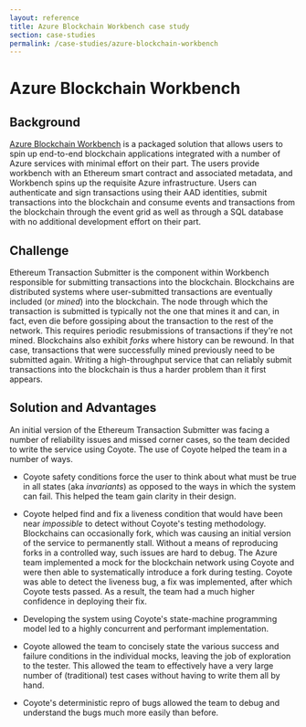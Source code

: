 ```yaml
---
layout: reference
title: Azure Blockchain Workbench case study
section: case-studies
permalink: /case-studies/azure-blockchain-workbench
---
```


# Azure Blockchain Workbench

## Background

[Azure Blockchain Workbench](https://azure.microsoft.com/en-in/features/blockchain-workbench/) 
is a packaged solution that allows users to spin up end-to-end blockchain applications integrated
with a number of Azure services with minimal effort on their part. 
The users provide workbench with an Ethereum smart contract
and associated metadata, and Workbench spins up the requisite Azure
infrastructure. Users can authenticate and sign
transactions using their AAD identities, submit transactions into
the blockchain and consume events and transactions from the
blockchain through the event grid as well as through a SQL database
with no additional development effort on their part.


## Challenge

Ethereum Transaction Submitter is the component within Workbench
responsible for submitting transactions into the
blockchain. Blockchains are distributed systems where 
user-submitted transactions are eventually included (or _mined_) into
the blockchain. The node through which the transaction is
submitted is typically not the one that mines it and can, in fact,
even die before gossiping about the transaction to the rest of the network. 
This requires periodic resubmissions of transactions if they're not
mined. Blockchains also exhibit _forks_ where history can be
rewound. In that case, transactions that were successfully mined previously need to be submitted
again. Writing a high-throughput service that can reliably submit
transactions into the blockchain is thus a harder problem than it first
appears.


## Solution and Advantages

An initial version of the Ethereum Transaction Submitter was facing a 
number of reliability issues and missed corner cases, so the team decided to write the service using
Coyote. The use of Coyote helped the team in a number of ways.

- Coyote safety conditions force the user to think about what must be
  true in all states (aka _invariants_) as opposed to the ways in
  which the system can fail. This helped the team gain clarity in their design. 

- Coyote helped find and fix a liveness condition that would have
  been near _impossible_ to detect without Coyote's testing methodology.
  Blockchains can occasionally fork, which was causing an initial version of the service
  to permanently stall. Without a means of reproducing forks in a controlled way, such
  issues are hard to debug. The Azure team implemented a mock
  for the blockchain network using Coyote and were then able to systematically 
  introduce a fork during testing. Coyote was able to detect the liveness bug, a fix was
  implemented, after which Coyote tests passed. As a result, the team 
  had a much higher confidence in deploying their fix.

- Developing the system using Coyote's state-machine programming model 
  led to a highly concurrent and performant implementation.

- Coyote allowed the team to concisely state the various success and failure
  conditions in the individual mocks, leaving the job of exploration to the tester. 
  This allowed the team to effectively have a very large number of (traditional) test
  cases without having to write them all by hand.  
   
- Coyote's deterministic repro of bugs allowed the team to debug and
  understand the bugs much more easily than before. 

